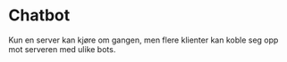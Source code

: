 # Chatbot

Kun en server kan kjøre om gangen, men flere klienter kan koble seg opp mot serveren med ulike bots.
